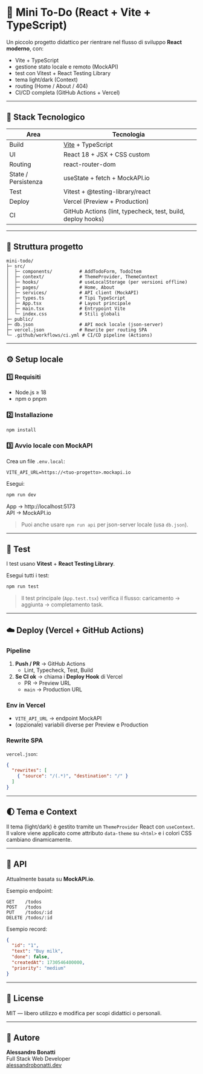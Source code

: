 # 🧩 Mini To-Do (React + Vite + TypeScript)

Un piccolo progetto didattico per rientrare nel flusso di sviluppo **React moderno**, con:
- Vite + TypeScript
- gestione stato locale e remoto (MockAPI)
- test con Vitest + React Testing Library
- tema light/dark (Context)
- routing (Home / About / 404)
- CI/CD completa (GitHub Actions + Vercel)

---

## 🚀 Stack Tecnologico

| Area | Tecnologia |
|------|-------------|
| Build | [Vite](https://vitejs.dev) + TypeScript |
| UI | React 18 + JSX + CSS custom |
| Routing | react-router-dom |
| State / Persistenza | useState + fetch + MockAPI.io |
| Test | Vitest + @testing-library/react |
| Deploy | Vercel (Preview + Production) |
| CI | GitHub Actions (lint, typecheck, test, build, deploy hooks) |

---

## 📂 Struttura progetto

```
mini-todo/
├─ src/
│  ├─ components/          # AddTodoForm, TodoItem
│  ├─ context/             # ThemeProvider, ThemeContext
│  ├─ hooks/               # useLocalStorage (per versioni offline)
│  ├─ pages/               # Home, About
│  ├─ services/            # API client (MockAPI)
│  ├─ types.ts             # Tipi TypeScript
│  ├─ App.tsx              # Layout principale
│  ├─ main.tsx             # Entrypoint Vite
│  └─ index.css            # Stili globali
├─ public/
├─ db.json                 # API mock locale (json-server)
├─ vercel.json             # Rewrite per routing SPA
└─ .github/workflows/ci.yml # CI/CD pipeline (Actions)
```

---

## ⚙️ Setup locale

### 1️⃣ Requisiti
- Node.js ≥ 18
- npm o pnpm

### 2️⃣ Installazione
```bash
npm install
```

### 3️⃣ Avvio locale con MockAPI
Crea un file `.env.local`:
```
VITE_API_URL=https://<tuo-progetto>.mockapi.io
```

Esegui:
```bash
npm run dev
```
App → http://localhost:5173  
API → MockAPI.io

> Puoi anche usare `npm run api` per json-server locale (usa `db.json`).

---

## 🧪 Test

I test usano **Vitest** + **React Testing Library**.

Esegui tutti i test:
```bash
npm run test
```

> Il test principale (`App.test.tsx`) verifica il flusso: caricamento → aggiunta → completamento task.

---

## ☁️ Deploy (Vercel + GitHub Actions)

### Pipeline
1. **Push / PR** → GitHub Actions
   - Lint, Typecheck, Test, Build
2. **Se CI ok** → chiama i **Deploy Hook** di Vercel
   - PR → Preview URL
   - `main` → Production URL

### Env in Vercel
- `VITE_API_URL` → endpoint MockAPI
- (opzionale) variabili diverse per Preview e Production

### Rewrite SPA
`vercel.json`:
```json
{
  "rewrites": [
    { "source": "/(.*)", "destination": "/" }
  ]
}
```

---

## 🌓 Tema e Context

Il tema (light/dark) è gestito tramite un `ThemeProvider` React con `useContext`.  
Il valore viene applicato come attributo `data-theme` su `<html>` e i colori CSS cambiano dinamicamente.

---

## 🧱 API

Attualmente basata su **MockAPI.io**.

Esempio endpoint:
```
GET    /todos
POST   /todos
PUT    /todos/:id
DELETE /todos/:id
```

Esempio record:
```json
{
  "id": "1",
  "text": "Buy milk",
  "done": false,
  "createdAt": 1730546400000,
  "priority": "medium"
}
```

---

## 📜 License

MIT — libero utilizzo e modifica per scopi didattici o personali.

---

## 👤 Autore

**Alessandro Bonatti**  
Full Stack Web Developer  
[alessandrobonatti.dev](https://alessandrobonatti.dev)
